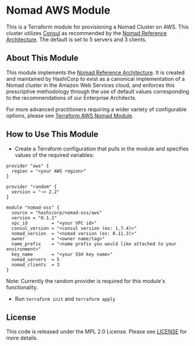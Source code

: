 # Nomad AWS Module

This is a Terraform module for provisioning a Nomad Cluster on AWS. This cluster
utilizes [Consul](https://www.consul.io/) as recommended by the [Nomad Reference
Architecture](https://www.nomadproject.io/docs/install/production/reference-architecture#ra).
The default is set to 5 servers and 3 clients.

## About This Module

This module implements the [Nomad Reference Architecture](https://www.nomadproject.io/docs/install/production/reference-architecture#ra). It is created and maintained by HashiCorp to exist as a canonical implementation of a Nomad cluster in the Amazon Web Services cloud, and enforces this prescriptive methodology through the use of default values corresponding to the recommendations of our Enterprise Architects.

For more advanced practitioners requiring  a wider variety of configurable options, please see [Terraform AWS Nomad Module](https://registry.terraform.io/modules/hashicorp/nomad/aws/0.6.3).

## How to Use This Module

- Create a Terraform configuration that pulls in the module and specifies values
  of the required variables:

```hcl
provider "aws" {
  region = "<your AWS region>"
}

provider "random" {
  version = "~> 2.2"
}

module "nomad-oss" {
  source = "hashicorp/nomad-oss/aws"
  version = "0.1.1"
  vpc_id         = "<your VPC id>"
  consul_version = "<consul version (ex: 1.7.4)>"
  nomad_version  = "<nomad version (ex: 0.11.3)>"
  owner          = "<owner name/tag>"
  name_prefix    = "<name prefix you would like attached to your environment>"
  key_name       = "<your SSH key name>"
  nomad_servers  = 5
  nomad_clients  = 3
}
```

Note: Currently the random provider is required for this module's functionality.

- Run `terraform init` and `terraform apply`


## License

This code is released under the MPL 2.0 License. Please see [LICENSE](./LICENSE) for more details.
